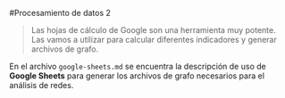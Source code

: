 #Procesamiento de datos 2

> Las hojas de cálculo de Google son una herramienta muy potente. Las vamos a utilizar para calcular diferentes indicadores y generar archivos de grafo.

En el archivo `google-sheets.md` se encuentra la descripción de uso de **Google Sheets** para generar los archivos de grafo necesarios para el análisis de redes.